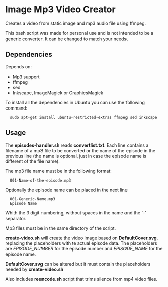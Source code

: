 # Image Mp3 Video Creator

Creates a video from static image and mp3 audio file using ffmpeg.

This bash script was made for personal use and is not intended to be a generic converter. It can be changed to match your needs.


## Dependencies
Depends on:
- Mp3 support
- ffmpeg
- sed
- Inkscape, ImageMagick or GraphicsMagick

To install all the dependencies in Ubuntu you can use the following command:
```
  sudo apt-get install ubuntu-restricted-extras ffmpeg sed inkscape
```

## Usage
The **episodes-handler.sh** reads **convertlist.txt**. Each line contains a filename of a mp3 file to be converted or the name of the episode in the previous line (the name is optional, just in case the episode name is different of the file name).

The mp3 file name must be in the following format:
```
  001-Name-of-the-episode.mp3
```
Optionally the episode name can be placed in the next line

```
  001-Generic-Name.mp3
  Episode Name
```

Whith the 3 digit numbering, without spaces in the name and the '-' separator.

Mp3 files must be in the same directory of the script.

**create-video.sh** will create the video image based on **DefaultCover.svg**, replacing the placeholders with te actual episode data. The placeholders are *EPISODE_NUMBER* for the episode number and *EPISODE_NAME* for the episode name.

**DefaultCover.svg** can be altered but it must contain the placeholders needed by **create-video.sh**

Also includes **reencode.sh** script that trims silence from mp4 video files.

